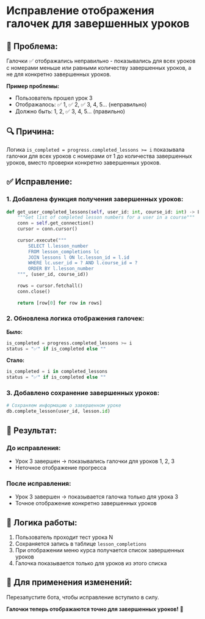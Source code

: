 # Исправление отображения галочек для завершенных уроков

## 🐛 **Проблема:**
Галочки ✅ отображались неправильно - показывались для всех уроков с номерами меньше или равными количеству завершенных уроков, а не для конкретно завершенных уроков.

**Пример проблемы:**
- Пользователь прошел урок 3
- Отображалось: ✅ 1, ✅ 2, ✅ 3, 4, 5... (неправильно)
- Должно быть: 1, 2, ✅ 3, 4, 5... (правильно)

## 🔍 **Причина:**
Логика `is_completed = progress.completed_lessons >= i` показывала галочки для всех уроков с номерами от 1 до количества завершенных уроков, вместо проверки конкретно завершенных уроков.

## ✅ **Исправление:**

### **1. Добавлена функция получения завершенных уроков:**
```python
def get_user_completed_lessons(self, user_id: int, course_id: int) -> List[int]:
    """Get list of completed lesson numbers for a user in a course"""
    conn = self.get_connection()
    cursor = conn.cursor()
    
    cursor.execute("""
        SELECT l.lesson_number
        FROM lesson_completions lc
        JOIN lessons l ON lc.lesson_id = l.id
        WHERE lc.user_id = ? AND l.course_id = ?
        ORDER BY l.lesson_number
    """, (user_id, course_id))
    
    rows = cursor.fetchall()
    conn.close()
    
    return [row[0] for row in rows]
```

### **2. Обновлена логика отображения галочек:**
**Было:**
```python
is_completed = progress.completed_lessons >= i
status = "✅" if is_completed else ""
```

**Стало:**
```python
is_completed = i in completed_lessons
status = "✅" if is_completed else ""
```

### **3. Добавлено сохранение завершенных уроков:**
```python
# Сохраняем информацию о завершенном уроке
db.complete_lesson(user_id, lesson.id)
```

## 🎯 **Результат:**

### **До исправления:**
- Урок 3 завершен → показывались галочки для уроков 1, 2, 3
- Неточное отображение прогресса

### **После исправления:**
- Урок 3 завершен → показывается галочка только для урока 3
- Точное отображение конкретно завершенных уроков

## 🔧 **Логика работы:**
1. Пользователь проходит тест урока N
2. Сохраняется запись в таблице `lesson_completions`
3. При отображении меню курса получается список завершенных уроков
4. Галочка показывается только для уроков из этого списка

## 🚀 **Для применения изменений:**
Перезапустите бота, чтобы исправление вступило в силу.

**Галочки теперь отображаются точно для завершенных уроков!** 🎉
